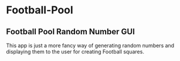 # Football-Pool
## Football Pool Random Number GUI

This app is just a more fancy way of generating random numbers and displaying them to the user for creating Football squares.  

